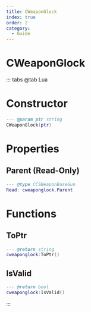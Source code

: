 ```yaml
---
title: CWeaponGlock
index: true
order: 2
category:
  - Guide
---
```


# CWeaponGlock

::: tabs
@tab Lua
# Constructor
```lua
--- @param ptr string
CWeaponGlock(ptr)
```
# Properties
## Parent (Read-Only)
```lua
--- @type CCSWeaponBaseGun
Read: cweaponglock.Parent
```
# Functions
## ToPtr
```lua
--- @return string
cweaponglock:ToPtr()
```
## IsValid
```lua
--- @return bool
cweaponglock:IsValid()
```

:::